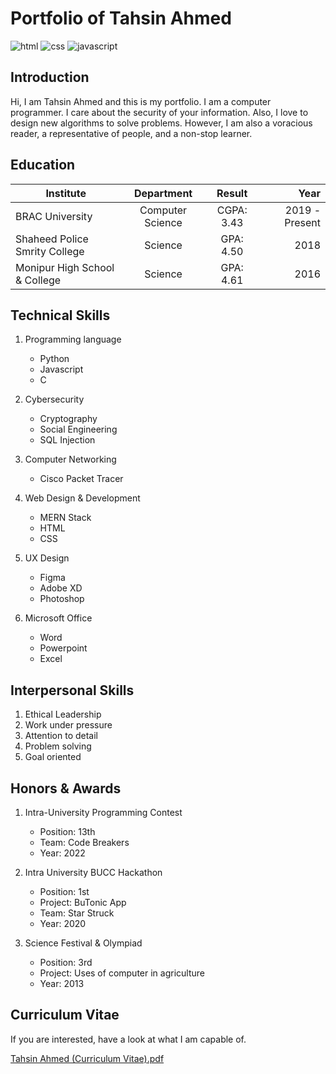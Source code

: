 # Portfolio of Tahsin Ahmed

![html](https://img.shields.io/badge/HTML-5.0-C70A0C?style=for-the-badges&logo=HTML) ![css](https://img.shields.io/badge/CSS-3.0-4285F4$?style=for-the-badges&logo=CSS) ![javascript](https://img.shields.io/badge/JavaScript-ES14-FF5733$?style=for-the-badges&logo=JavaScript)

## Introduction

Hi, I am Tahsin Ahmed and this is my portfolio. I am a computer programmer. I care about the security of your information. Also, I love to design new algorithms to solve problems. However, I am also a voracious reader, a representative of people, and a non-stop learner.

## Education

| Institute | Department | Result | Year |
| --------- |:----------:|:------:| ----:|
| BRAC University | Computer Science | CGPA: 3.43 | 2019 - Present |
| Shaheed Police Smrity College | Science | GPA: 4.50 | 2018 |
| Monipur High School & College | Science | GPA: 4.61 | 2016 |

## Technical Skills

1. Programming language
   - Python
   - Javascript
   - C
     
3. Cybersecurity
   - Cryptography
   - Social Engineering
   - SQL Injection
     
4. Computer Networking
   - Cisco Packet Tracer
     
6. Web Design & Development
   - MERN Stack
   - HTML
   - CSS
     
7. UX Design
   - Figma
   - Adobe XD
   - Photoshop
     
8. Microsoft Office
   - Word
   - Powerpoint
   - Excel
  
## Interpersonal Skills

1. Ethical Leadership
2. Work under pressure
3. Attention to detail
4. Problem solving
5. Goal oriented

## Honors & Awards

1. Intra-University Programming Contest
   - Position: 13th
   - Team: Code Breakers
   - Year: 2022
     
3. Intra University BUCC Hackathon
   - Position: 1st
   - Project: BuTonic App
   - Team: Star Struck
   - Year: 2020
     
5. Science Festival & Olympiad
   - Position: 3rd
   - Project: Uses of computer in agriculture
   - Year: 2013

## Curriculum Vitae

If you are interested, have a look at what I am capable of.

[Tahsin Ahmed (Curriculum Vitae).pdf](https://github.com/hack4tahsin/hack4tahsin.github.io/files/13760029/Tahsin.Ahmed.Curriculum.Vitae.pdf)
